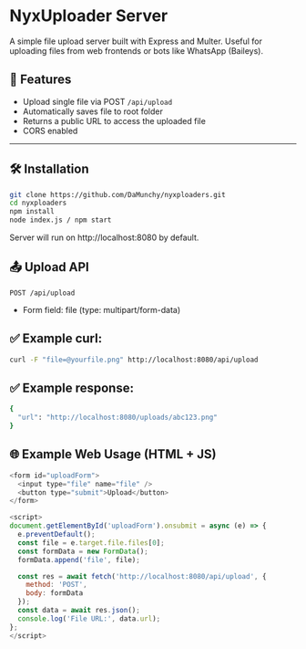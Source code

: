 # NyxUploader Server

A simple file upload server built with Express and Multer. Useful for uploading files from web frontends or bots like WhatsApp (Baileys).

## 🚀 Features

- Upload single file via POST `/api/upload`
- Automatically saves file to root folder
- Returns a public URL to access the uploaded file
- CORS enabled

---

## 🛠 Installation

```bash
git clone https://github.com/DaMunchy/nyxploaders.git
cd nyxploaders
npm install
node index.js / npm start
```
Server will run on http://localhost:8080 by default.




## 📤 Upload API

`POST /api/upload`
- Form field: file (type: multipart/form-data)

## ✅ Example curl:
```bash
curl -F "file=@yourfile.png" http://localhost:8080/api/upload
```
## ✅ Example response:
```bash
{
  "url": "http://localhost:8080/uploads/abc123.png"
}
```

## 🌐 Example Web Usage (HTML + JS)
```javascript
<form id="uploadForm">
  <input type="file" name="file" />
  <button type="submit">Upload</button>
</form>

<script>
document.getElementById('uploadForm').onsubmit = async (e) => {
  e.preventDefault();
  const file = e.target.file.files[0];
  const formData = new FormData();
  formData.append('file', file);

  const res = await fetch('http://localhost:8080/api/upload', {
    method: 'POST',
    body: formData
  });
  const data = await res.json();
  console.log('File URL:', data.url);
};
</script>
```
